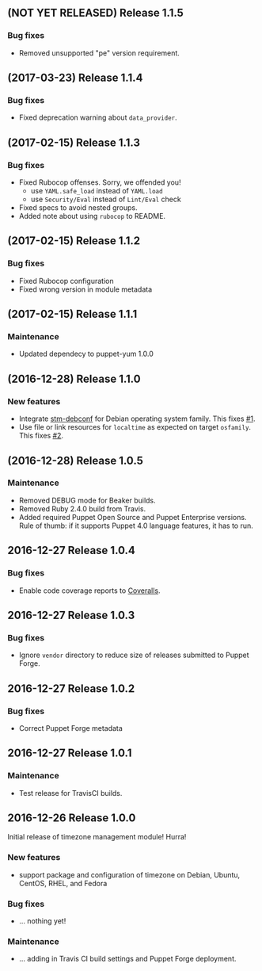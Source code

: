 ## (NOT YET RELEASED) Release 1.1.5

### Bug fixes

*   Removed unsupported "pe" version requirement.

## (2017-03-23) Release 1.1.4

### Bug fixes

*   Fixed deprecation warning about `data_provider`.

## (2017-02-15) Release 1.1.3

### Bug fixes

*   Fixed Rubocop offenses. Sorry, we offended you!
    -   use `YAML.safe_load` instead of `YAML.load`
    -   use `Security/Eval` instead of `Lint/Eval` check
*   Fixed specs to avoid nested groups.
*   Added note about using `rubocop` to README.

## (2017-02-15) Release 1.1.2

### Bug fixes

*   Fixed Rubocop configuration
*   Fixed wrong version in module metadata

## (2017-02-15) Release 1.1.1

### Maintenance

*   Updated dependecy to puppet-yum 1.0.0

## (2016-12-28) Release 1.1.0

### New features

*   Integrate [stm-debconf](https://github.com/smoeding/puppet-debconf) for
    Debian operating system family.
    This fixes [#1](https://github.com/kogitoapp/puppet-timezone/issues/1).
*   Use file or link resources for `localtime` as expected on target `osfamily`.
    This fixes [#2](https://github.com/kogitoapp/puppet-timezone/issues/2).

## (2016-12-28) Release 1.0.5

### Maintenance

*   Removed DEBUG mode for Beaker builds.
*   Removed Ruby 2.4.0 build from Travis.
*   Added required Puppet Open Source and Puppet Enterprise versions. Rule of
    thumb: if it supports Puppet 4.0 language features, it has to run.

## 2016-12-27 Release 1.0.4

### Bug fixes

*   Enable code coverage reports to [Coveralls](https://coveralls.io/github/kogitoapp/puppet-timezone).

## 2016-12-27 Release 1.0.3

### Bug fixes

*   Ignore `vendor` directory to reduce size of releases submitted to Puppet
    Forge.

## 2016-12-27 Release 1.0.2

### Bug fixes

*   Correct Puppet Forge metadata

## 2016-12-27 Release 1.0.1

### Maintenance

*   Test release for TravisCI builds.

## 2016-12-26 Release 1.0.0

Initial release of timezone management module! Hurra!

### New features

*   support package and configuration of timezone on Debian, Ubuntu, CentOS,
    RHEL, and Fedora

### Bug fixes

*   ... nothing yet!

### Maintenance

*   ... adding in Travis CI build settings and Puppet Forge deployment.
